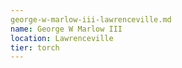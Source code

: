 ```yaml
---
george-w-marlow-iii-lawrenceville.md
name: George W Marlow III
location: Lawrenceville
tier: torch
---
```

